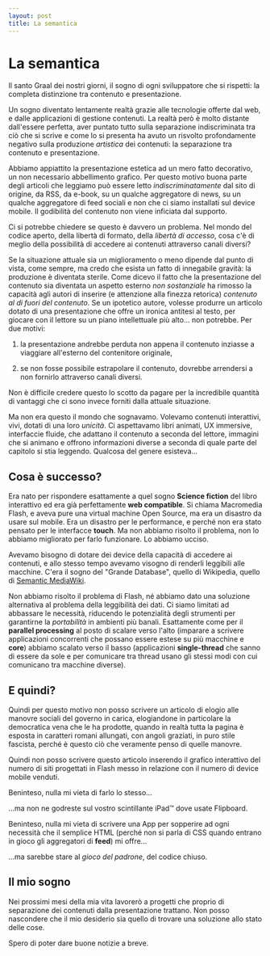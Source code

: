 ```yaml
---
layout: post
title: La semantica
---
```


La semantica
============

Il santo Graal dei nostri giorni, il sogno di ogni sviluppatore che si rispetti:
la completa distinzione tra contenuto e presentazione.

Un sogno diventato lentamente realtà grazie alle tecnologie offerte dal web, e
dalle applicazioni di gestione contenuti.  La realtà però è molto distante
dall'essere perfetta, aver puntato tutto sulla separazione indiscriminata tra
ciò che si scrive e come lo si presenta ha avuto un risvolto profondamente
negativo sulla produzione *artistica* dei contenuti: la separazione tra
contenuto e presentazione.

Abbiamo appiattito la presentazione estetica ad un mero fatto decorativo, un non
necessario abbellimento grafico.  Per questo motivo buona parte degli articoli
che leggiamo può essere letto *indiscriminatamente* dal sito di origine, da RSS,
da e-book, su un qualche aggregatore di news, su un qualche aggregatore di feed
sociali e non che ci siamo installati sul device mobile.  Il godibilità del
contenuto non viene inficiata dal supporto.

Ci si potrebbe chiedere se questo è davvero un problema. Nel mondo del codice
aperto, della libertà di formato, della *libertà di accesso*, cosa c'è di meglio
della possibilità di accedere ai contenuti attraverso canali diversi?

Se la situazione attuale sia un miglioramento o meno dipende dal punto di vista,
come sempre, ma credo che esista un fatto di innegabile gravità: la produzione è
diventata sterile.  Come dicevo il fatto che la presentazione del contenuto sia
diventata un aspetto esterno *non sostanziale* ha rimosso la capacità agli
autori di inserire (e attenzione alla finezza retorica) *contenuto al di fuori
del contenuto*.  Se un ipotetico autore, volesse produrre un articolo dotato di
una presentazione che offre un ironica antitesi al testo, per giocare con il
lettore su un piano intellettuale più alto... non potrebbe.  Per due motivi:

1.	la presentazione andrebbe perduta non appena il contenuto inziasse a
	viaggiare all'esterno del contenitore originale,

2.	se non fosse possibile estrapolare il contenuto, dovrebbe arrendersi a non
	fornirlo attraverso canali diversi.

Non è difficile credere questo lo scotto da pagare per la incredibile quantità
di vantaggi che ci sono invece forniti dalla attuale situazione.

Ma non era questo il mondo che sognavamo.  Volevamo contenuti interattivi, vivi,
dotati di una loro *unicità*.  Ci aspettavamo libri animati, UX immersive,
interfaccie fluide, che adattano il contenuto a seconda del lettore, immagini
che si animano e offrono informazioni diverse a seconda di quale parte del
capitolo si stia leggendo.  Qualcosa del genere esisteva...


Cosa è successo?
----------------

Era nato per rispondere esattamente a quel sogno __Science fiction__ del libro
interattivo ed era già perfettamente __web compatible__. Si chiama Macromedia
Flash, e aveva pure una virtual machine Open Source, ma era un disastro da usare
sul mobile.  Era un disastro per le performance, e perché non era stato pensato
per le interfacce __touch__.  Ma non abbiamo risolto il problema, non lo abbiamo
migliorato per farlo funzionare.  Lo abbiamo ucciso.

Avevamo bisogno di dotare dei device della capacità di accedere ai contenuti, e
allo stesso tempo avevamo visogno di renderli leggibili alle macchine. C'era il
sogno del "Grande Database", quello di Wikipedia, quello di [Semantic
MediaWiki][1].

Non abbiamo risolto il problema di Flash, né abbiamo dato una soluzione
alternativa al problema della leggibilità dei dati. Ci siamo limitati ad
abbassare le necessità, riducendo le potenzialità degli strumenti per garantirne
la *portabilità* in ambienti più banali.  Esattamente come per il __parallel
processing__ al posto di scalare verso l'alto (imparare a scrivere applicazioni
concorrenti che possano essere estese su più macchine e __core__) abbiamo
scalato verso il basso (applicazioni __single-thread__ che sanno di essere da
sole e per comunicare tra thread usano gli stessi modi con cui comunicano tra
macchine diverse).


E quindi?
---------

Quindi per questo motivo non posso scrivere un articolo di elogio alle manovre
sociali del governo in carica, elogiandone in particolare la democratica vena
che le ha prodotte, quando in realtà tutta la pagina è esposta in caratteri
romani allungati, con angoli graziati, in puro stile fascista, perché è questo
ciò che veramente penso di quelle manovre.

Quindi non posso scrivere questo articolo inserendo il grafico interattivo del
numero di siti progettati in Flash messo in relazione con il numero di device
mobile venduti.

Beninteso, nulla mi vieta di farlo lo stesso...

...ma non ne godreste sul vostro scintillante iPad™ dove usate Flipboard.

Beninteso, nulla mi vieta di scrivere una App per sopperire ad ogni necessità
che il semplice HTML (perché non si parla di CSS quando entrano in gioco gli
aggregatori di __feed__) mi offre...

...ma sarebbe stare al *gioco del padrone*, del codice chiuso.


Il mio sogno
------------

Nei prossimi mesi della mia vita lavorerò a progetti che proprio di separazione
dei contenuti dalla presentazione trattano.  Non posso nascondere che il mio
desiderio sia quello di trovare una soluzione allo stato delle cose.

Spero di poter dare buone notizie a breve.


[1]: http://www.semantic-mediawiki.org/
